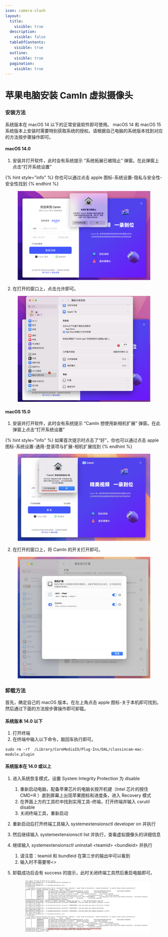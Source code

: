 ```yaml
---
icon: camera-slash
layout:
  title:
    visible: true
  description:
    visible: false
  tableOfContents:
    visible: true
  outline:
    visible: true
  pagination:
    visible: true
---
```


# 苹果电脑安装 CamIn 虚拟摄像头

### 安装方法

系统版本在 macOS 14 以下的正常安装软件即可使用。 macOS 14 和 macOS 15 系统版本上安装时需要特别获取系统的授权。请根据自己电脑的系统版本找到对应的方法按步骤操作即可。

#### macOS 14.0

1. 安装并打开软件，此时会有系统提示 “系统拓展已被阻止” 弹窗。在此弹窗上点击“打开系统设置”

{% hint style="info" %}
你也可以通过点击 apple 图标-系统设置-隐私与安全性-安全性找到
{% endhint %}

<figure><img src="../.gitbook/assets/企业微信截图_c1afb90b-0b74-49c2-9b0d-81c69be20d9c (1).png" alt=""><figcaption></figcaption></figure>

2. 在打开的窗口上，点击允许即可。

<figure><img src="../.gitbook/assets/image (4) (1).png" alt=""><figcaption></figcaption></figure>

#### macOS 15.0&#x20;

1. 安装并打开软件，此时会有系统提示 “CamIn 想使用新相机扩展” 弹窗。在此弹窗上点击“打开系统设置”

{% hint style="info" %}
如果首次提示时点击了“好”，你也可以通过点击 apple 图标-系统设置-通用-登录项与扩展-相机扩展找到
{% endhint %}

<figure><img src="../.gitbook/assets/Xnip2024-09-19_16-35-50.jpg" alt=""><figcaption></figcaption></figure>

2. 在打开的窗口上，将 CamIn 的开关打开即可。

<figure><img src="../.gitbook/assets/image (2) (1) (1).png" alt=""><figcaption></figcaption></figure>

### 卸载方法

首先，确定自己的 macOS 版本。在左上角点击 apple 图标-关于本机即可找到。然后通过下面的方法按步骤操作即可卸载。

#### &#x20;系统版本 14.0 以下

1. 打开终端
2. 在终端中输入以下命令，敲回车执行即可。

```
sudo rm -rf  /Library/CoreMediaIO/Plug-Ins/DAL/classincam-mac-module.plugin
```

#### 系统版本在 14.0 或以上

1. 进入系统恢复模式，设置 System Integrity Protection 为 disable
   1. 重新启动电脑，配备苹果芯片的电脑长按开机键（Intel 芯片的按住 CMD+R ）直到屏幕上出现苹果图标和进度条，进入 Recovery 模式
   2. 在界面上方的工具栏中找到实用工具-终端，打开终端并输入 csrutil disable
   3. 关闭终端工具，重新启动
2. 重新启动后打开终端工具输入 systemextensionsctl developer on 并执行
3. 然后继续输入 systemextensionsctl list 并执行，查看虚拟摄像头的详细信息
4. 继续输入 systemextensionsctl uninstall \<teamid> \<bundleid> 并执行
   1. 请注意：teamid 和 bundleid 在第三步的输出中可以看到
   2. 输入时不需要带<>
5.  卸载成功后会有 success 的提示，此时关闭终端工具然后重启电脑即可。

    <figure><img src="../.gitbook/assets/image (2) (1) (1) (1).png" alt=""><figcaption></figcaption></figure>
